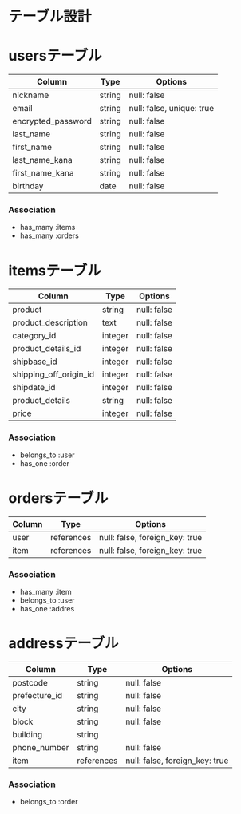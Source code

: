 # テーブル設計

# usersテーブル
| Column             | Type   | Options     |
| ------------------ | ------ | ----------- |
| nickname           | string | null: false |
| email              | string | null: false, unique: true |
| encrypted_password | string | null: false |
| last_name          | string | null: false |
| first_name         | string | null: false |
| last_name_kana     | string | null: false |
| first_name_kana    | string | null: false |
| birthday           | date   | null: false |

### Association
- has_many :items
- has_many :orders

# itemsテーブル
| Column                 | Type       | Options                        |
| ---------------------- | ---------- | ------------------------------ |
| product                | string      | null: false                    |
| product_description    | text       | null: false                    |
| category_id            | integer    | null: false                    |
| product_details_id     | integer    | null: false                    |
| shipbase_id            | integer    | null: false                    |
| shipping_off_origin_id | integer    | null: false                    |
| shipdate_id            | integer    | null: false                    |
| product_details        | string     | null: false                    |
| price                  | integer    | null: false                    |

### Association
- belongs_to :user
- has_one :order

# ordersテーブル
| Column     | Type       | Options                        |
| ---------- | ---------- | ------------------------------ |
| user       | references | null: false, foreign_key: true |
| item       | references | null: false, foreign_key: true |

### Association
- has_many :item
- belongs_to :user
- has_one :addres

# addressテーブル
| Column        | Type       | Options                        |
| --------------| ---------- | ------------------------------ |
| postcode      | string     | null: false                    |
| prefecture_id | string     | null: false                    |
| city          | string     | null: false                    |
| block         | string     | null: false                    |
| building      | string     |                                |
| phone_number  | string     | null: false                    |
| item          | references | null: false, foreign_key: true |

### Association
- belongs_to :order
